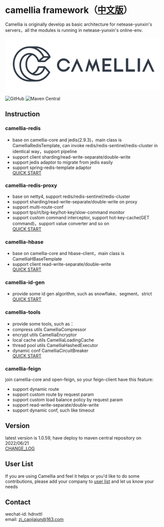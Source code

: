 # camellia framework（[中文版](README.md)）
Camellia is originally develop as basic architecture for netease-yunxin's servers，all the modules is running in netease-yunxin's online-env.

<img src="/docs/img/logo.png" width = "500"/>
 
![GitHub](https://img.shields.io/badge/license-MIT-green.svg)
![Maven Central](https://maven-badges.herokuapp.com/maven-central/com.netease.nim/camellia/badge.svg)
  
## Instruction
### camellia-redis  
* base on camellia-core and jedis(2.9.3)，main class is CamelliaRedisTemplate, can invoke redis/redis-sentinel/redis-cluster in identical way，support pipeline    
* support client sharding/read-write-separate/double-write   
* support jedis adaptor to migrate from jedis easily   
* support spring-redis-template adaptor  
[QUICK START](/docs/redis-template/redis-template.md)
### camellia-redis-proxy  
* base on netty4, support redis/redis-sentinel/redis-cluster  
* support sharding/read-write-separate/double-write on proxy  
* support multi-route-conf            
* support tps/rt/big-key/hot-key/slow-command monitor  
* support custom command interceptor, support hot-key-cache(GET command)，support value converter and so on    
[QUICK START](/docs/redis-proxy/redis-proxy-en.md)  
### camellia-hbase  
* base on camellia-core and hbase-client，main class is CamelliaHBaseTemplate    
* support client read-write-separate/double-write  
[QUICK START](/docs/hbase-template/hbase-template.md)  
### camellia-id-gen
* provide some id gen algorithm, such as snowflake、segment、strict       
[QUICK START](/docs/id-gen/id-gen.md)
### camellia-tools  
* provide some tools, such as：    
* compress utils CamelliaCompressor   
* encrypt utils CamelliaEncryptor   
* local cache utils CamelliaLoadingCache   
* thread pool utils CamelliaHashedExecutor   
* dynamic conf CamelliaCircuitBreaker  
[QUICK START](/docs/tools/tools.md)   

### camellia-feign
join camellia-core and open-feign, so your feign-client have this feature: 
* support dynamic route
* support custom route by request param
* support custom load balance policy by request param
* support read-write-separate/double-write
* support dynamic conf, such like timeout

## Version
latest version is 1.0.59, have deploy to maven central repository on 2022/06/21  
[CHANGE_LOG](/update-en.md)  

## User List
If you are using Camellia and feel it helps or you'd like to do some contributions, please add your company to [user list](https://github.com/netease-im/camellia/issues/10) and let us know your needs 

## Contact
wechat-id: hdnxttl  
email: zj_caojiajun@163.com  